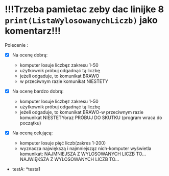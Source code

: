 # !!!Trzeba pamietac zeby dac linijke 8 ` print(ListaWylosowanychLiczb)` jako komentarz!!!


Polecenie :
- [x] Na ocenę dobrą:
  - komputer losuje liczbęz zakresu 1-50
  - użytkownik próbuj odgadnąć tą liczbę
  - jeżeli odgaduje, to komunikat BRAWO
  - w przeciwnym razie komunikat NIESTETY

- [x] Na ocenę bardzo dobrą:
  - komputer losuje liczbęz zakresu 1-50
  - użytkownik próbuj odgadnąć tą liczbę
  - jeżeli odgaduje, to komunikat BRAWO-w przeciwnym razie komunikat NIESTETYoraz PRÓBUJ DO SKUTKU (program wraca do początku)

- [x] Na oceną celującą:
  - komputer losuje pięć liczb(zakres 1-200)
  - wyznacza największą i najmniejsząz nich-komputer wyświetla komunikat:
  NAJMNIEJSZA Z WYLOSOWANYCH LICZB TO...
  NAJWIĘKSZA Z WYLOSOWANYCH LICZB TO...

* testA:
  *testa1
